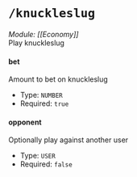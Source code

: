 # `/knuckleslug`
*Module: [[Economy]]*<br>
Play knuckleslug
#### bet
Amount to bet on knuckleslug
- Type: `NUMBER`
- Required: `true`
#### opponent
Optionally play against another user
- Type: `USER`
- Required: `false`